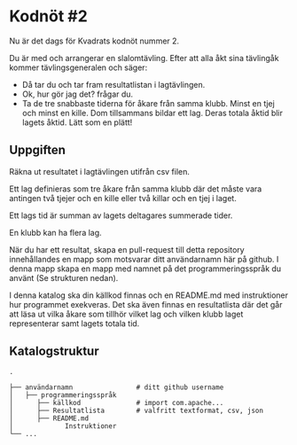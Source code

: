 # Kodnöt #2

Nu är det dags för Kvadrats kodnöt nummer 2.

Du är med och arrangerar en slalomtävling. Efter att alla åkt sina tävlingåk
kommer tävlingsgeneralen och säger: 
- Då tar du och tar fram resultatlistan i lagtävlingen.
- Ok, hur gör jag det? frågar du.
- Ta de tre snabbaste tiderna för åkare från samma klubb. Minst en tjej och minst
  en kille. Dom tillsammans bildar ett lag. Deras totala åktid blir lagets åktid.
  Lätt som en plätt!

## Uppgiften

Räkna ut resultatet i lagtävlingen utifrån csv filen.

Ett lag definieras som tre åkare från samma klubb där det måste vara antingen
två tjejer och en kille eller två killar och en tjej i laget.

Ett lags tid är summan av lagets deltagares summerade tider.

En klubb kan ha flera lag.

När du har ett resultat, skapa en pull-request till detta repository innehållandes 
en mapp som motsvarar ditt användarnamn här på github. 
I denna mapp skapa en mapp med namnet på det programmeringsspråk du använt (Se strukturen nedan).

I denna katalog ska din källkod finnas och en README.md med instruktioner hur
programmet exekveras. Det ska även finnas en resultatlista där det går att läsa
ut vilka åkare som tillhör vilket lag och vilken klubb laget representerar samt
lagets totala tid.

## Katalogstruktur
    .

    ├── användarnamn                # ditt github username
    │   ├── programmeringsspråk
    │      ├── källkod              # import com.apache...
    │      ├── Resultatlista        # valfritt textformat, csv, json
    │      ├── README.md  
    │             Instruktioner  
    └── ...
